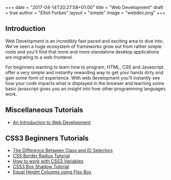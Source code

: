 +++
date = "2017-04-14T20:27:58+01:00"
title = "Web Development"
draft = true
author = "Elliot Forbes"
layout = "simple"
image = "webdev.png"
+++

## Introduction

Web Development is an incredibly fast paced and exciting area to dive into. We've seen a huge ecosystem of frameworks grow out from rather simple roots and you'll find that more and more standalone desktop applications are migrating to a web frontend.

For beginners wanting to learn how to program, HTML, CSS and Javascript offer a very simple and instantly rewarding way to get your hands dirty and gain some form of experience. With web development you'll instantly see how your code impacts what is displayed in the browser and learning some basic javascript gives you an insight into how other programming languages work.

## Miscellaneous Tutorials

* [An Introduction to Web Development](/post/webdev/introduction-to-web-development/)

## CSS3 Beginners Tutorials

* [The Difference Between Class and ID Selectors](/post/webdev/difference-between-class-id-selector-css/)
* [CSS Border Radius Tutorial](/post/webdev/border-radius-tutorial/)
* [How to work with CSS3 Variables](/post/webdev/how-to-work-with-css3-variables/)
* [CSS3 Box Shadow Tutorial](/post/webdev/css3-box-shadow/)
* [Equal Height Columns using Flex Box](/post/webdev/equal-height-columns-using-css/)
